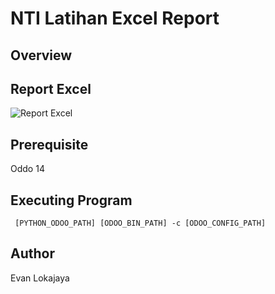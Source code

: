 # NTI Latihan Excel Report
## Overview

## Report Excel
![Report Excel](https://google.com)

## Prerequisite
Oddo 14

## Executing Program
` [PYTHON_ODOO_PATH] [ODOO_BIN_PATH] -c [ODOO_CONFIG_PATH]`

## Author 
Evan Lokajaya
